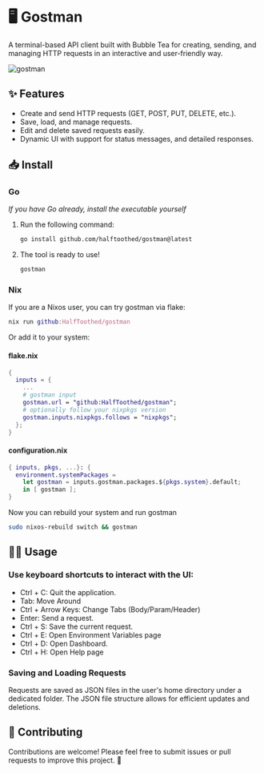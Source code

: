 # 🖥️ Gostman

A terminal-based API client built with Bubble Tea for creating, sending, and managing HTTP requests in an interactive and user-friendly way.

![gostman](https://github.com/user-attachments/assets/65c46e9d-2600-47c9-809f-779b5531f023)

## ✨ Features

- Create and send HTTP requests (GET, POST, PUT, DELETE, etc.).
- Save, load, and manage requests.
- Edit and delete saved requests easily.
- Dynamic UI with support for status messages, and detailed responses.

## 📥 Install

### Go

_If you have Go already, install the executable yourself_

1. Run the following command:
   ```bash
   go install github.com/halftoothed/gostman@latest
   ```
2. The tool is ready to use!
   ```bash
   gostman
   ```

### Nix

If you are a Nixos user, you can try gostman via flake:

```nix
nix run github:HalfToothed/gostman
```

Or add it to your system:

#### flake.nix

```nix
{
  inputs = {
    ...
    # gostman input
    gostman.url = "github:HalfToothed/gostman";
    # optionally follow your nixpkgs version
    gostman.inputs.nixpkgs.follows = "nixpkgs";
  };
}
```

#### configuration.nix

```nix
{ inputs, pkgs, ...}: {
  environment.systemPackages =
    let gostman = inputs.gostman.packages.${pkgs.system}.default;
    in [ gostman ];
}
```

Now you can rebuild your system and run gostman

```bash
sudo nixos-rebuild switch && gostman
```

## 🧑‍💻 Usage

### Use keyboard shortcuts to interact with the UI:

- Ctrl + C: Quit the application.
- Tab: Move Around
- Ctrl + Arrow Keys: Change Tabs (Body/Param/Header)
- Enter: Send a request.
- Ctrl + S: Save the current request.
- Ctrl + E: Open Environment Variables page
- Ctrl + D: Open Dashboard.
- Ctrl + H: Open Help page

### Saving and Loading Requests

Requests are saved as JSON files in the user's home directory under a dedicated folder. The JSON file structure allows for efficient updates and deletions.

## 🤝 Contributing

Contributions are welcome! Please feel free to submit issues or pull requests to improve this project. 🙌
